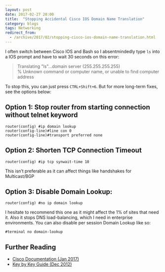 ```yaml
---
layout: post
date: 2017-02-27 20:00
title:  "Stopping Accidental Cisco IOS Domain Name Translation"
category: blogs
tags: Networking
redirect_from:
  - /archive/2017/02/stopping-cisco-ios-domain-name-translation.html
---
```

I often switch between Cisco IOS and Bash so I absentmindedly type `ls` into a IOS prompt and have to wait 30 seconds on this error:

> Translating "ls"...domain server (255.255.255.255)  
> % Unknown command or computer name, or unable to find computer address

To stop this, you can just press `CTRL+Shift+6`. But for more long-term fixes, see the options below:

Option 1: Stop router from starting connection without telnet keyword
---------------------------------------------------------------------

    router(config) #ip domain lookup 
    router(config-line)#line con 0
    router(config-line)#transport preferred none

Option 2: Shorten TCP Connection Timeout
----------------------------------------
    router(config) #ip tcp synwait-time 10

This isn’t preferable as it can affect things like handshakes for Multicast/BGP

Option 3: Disable Domain Lookup:
--------------------------------
    router(config) #no ip domain lookup

I hesitate to recommend this one as it might affect the 1% of sites that need it. Also it stops DNS load-balancing, which I need in enterprise environments. You can also disable per session Domain Lookup like so:

    #terminal no domain-lookup

Further Reading
---------------
 - [Cisco Documentation (Jan 2017)](http://www.cisco.com/c/en/us/support/docs/routers/10000-series-routers/46253-ipdomain-lookup.html) 
 - [Key by Key Guide (Dec 2012)](http://smallbusiness.chron.com/disable-dns-lookup-cisco-58863.html)